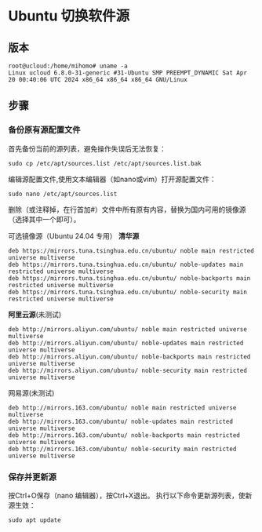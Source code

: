 # Ubuntu 切换软件源

## 版本

```
root@ucloud:/home/mihomo# uname -a
Linux ucloud 6.8.0-31-generic #31-Ubuntu SMP PREEMPT_DYNAMIC Sat Apr 20 00:40:06 UTC 2024 x86_64 x86_64 x86_64 GNU/Linux
```



## 步骤

### 备份原有源配置文件

首先备份当前的源列表，避免操作失误后无法恢复：

```
sudo cp /etc/apt/sources.list /etc/apt/sources.list.bak
```

编辑源配置文件,使用文本编辑器（如nano或vim）打开源配置文件：

```
sudo nano /etc/apt/sources.list
```

删除（或注释掉，在行首加#）文件中所有原有内容，替换为国内可用的镜像源（选择其中一个即可）。

可选镜像源（Ubuntu 24.04 专用）
**清华源**

```
deb https://mirrors.tuna.tsinghua.edu.cn/ubuntu/ noble main restricted universe multiverse
deb https://mirrors.tuna.tsinghua.edu.cn/ubuntu/ noble-updates main restricted universe multiverse
deb https://mirrors.tuna.tsinghua.edu.cn/ubuntu/ noble-backports main restricted universe multiverse
deb https://mirrors.tuna.tsinghua.edu.cn/ubuntu/ noble-security main restricted universe multiverse
```



**阿里云源**(未测试)

```
deb http://mirrors.aliyun.com/ubuntu/ noble main restricted universe multiverse
deb http://mirrors.aliyun.com/ubuntu/ noble-updates main restricted universe multiverse
deb http://mirrors.aliyun.com/ubuntu/ noble-backports main restricted universe multiverse
deb http://mirrors.aliyun.com/ubuntu/ noble-security main restricted universe multiverse
```


网易源(未测试)

```
deb http://mirrors.163.com/ubuntu/ noble main restricted universe multiverse
deb http://mirrors.163.com/ubuntu/ noble-updates main restricted universe multiverse
deb http://mirrors.163.com/ubuntu/ noble-backports main restricted universe multiverse
deb http://mirrors.163.com/ubuntu/ noble-security main restricted universe multiverse
```



### 保存并更新源

按Ctrl+O保存（nano 编辑器），按Ctrl+X退出。
执行以下命令更新源列表，使新源生效：

```
sudo apt update
```

